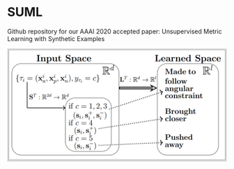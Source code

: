 # SUML
Github repository for our AAAI 2020 accepted paper: Unsupervised Metric Learning with Synthetic Examples



![Illustration of SUML](SUML_idea.png)
